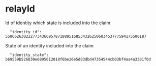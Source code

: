 # relayId

Id of identity which state is included into the claim
```
  "identity_id": 55066263022277343669578718895168534326250603453777594175500187
```
State of an identity included into the claim
```
  "identity_state": b69559b526830e6895612018f6be26e5d83dbd47354544cb03bf4aa4a3381f0d
```